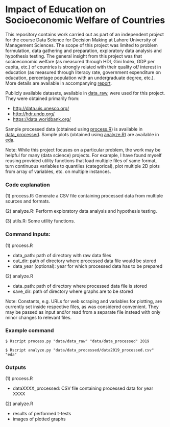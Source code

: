 # Impact of Education on Socioeconomic Welfare of Countries

This repository contains work carried out as part of an independent project for the course Data Science for Decision Making at Lahore University of Management Sciences. The scope of this project was limited to problem formulation, data gathering and preparation, exploratory data analysis and hypothesis testing. The general insight from this project was that socioeconomic welfare (as measured through HDI, Gini Index, GDP per capita, etc.) of countries is strongly related with their quality of/ interest in education (as measured through literacy rate, government expenditure on education, percentage population with an undergraduate degree, etc.). More details are available in accompanying [report](report.pdf).

Publicly available datasets, available in [data_raw](data/data_raw), were used for this project. They were obtained primarily from:
- http://data.uis.unesco.org/
- http://hdr.undp.org/
- https://data.worldbank.org/

Sample processed data (obtained using [process.R](process.R)) is available in [data_processed](data/data_processed). Sample plots (obtained using [analyze.R](analyze.R)) are available in [eda](eda).

Note: While this project focuses on a particular problem, the work may be helpful for many (data science) projects. For example, I have found myself reusing provided utility functions that load multiple files of same format, turn continuous variables to quantiles (categorical), plot multiple 2D plots from array of variables, etc. on multiple instances.

### Code explanation

(1) process.R: Generate a CSV file containing processed data from multiple sources and formats.

(2) analyze.R: Perform exploratory data analysis and hypothesis testing.

(3) utils.R: Some utility functions.

### Command inputs:
(1) process.R
-   data_path: path of directory with raw data files
-   out_dir: path of directory where processed data file would be stored
-   data_year (optional): year for which processed data has to be prepared

(2) analyze.R
-   data_path: path of directory where processed data file is stored
-	save_dir: path of directory where graphs are to be stored

Note: Constants, e.g. URLs for web scraping and variables for plotting, are currently set inside respective files, as was considered convenient. They may be passed as input and/or read from a separate file instead with only minor changes to relevant files.

### Example command

```shell
$ Rscript process.py "data/data_raw" "data/data_processed" 2019
```

```shell
$ Rscript analyze.py "data/data_processed/data2019_processed.csv" "eda"
```

### Outputs
(1) process.R
-	dataXXXX_processed: CSV file containing processed data for year XXXX

(2) analyze.R
-	results of performed t-tests
-	images of plotted graphs